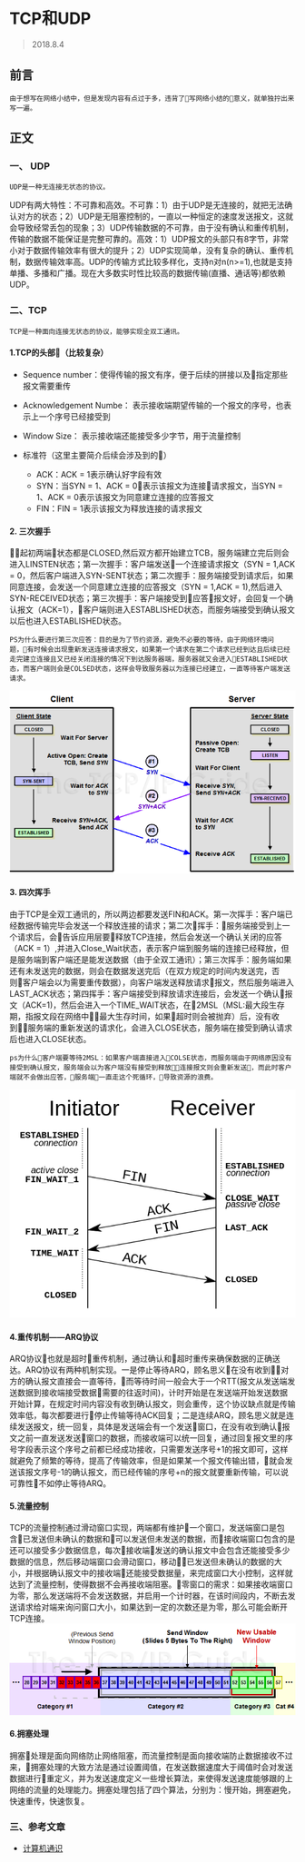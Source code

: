 # TCP和UDP
> 2018.8.4
## 前言
    由于想写在网络小结中，但是发现内容有点过于多，违背了写网络小结的意义，就单独拧出来写一遍。
## 正文

### 一、 UDP
    UDP是一种无连接无状态的协议。
UDP有两大特性：不可靠和高效。不可靠：1）由于UDP是无连接的，就把无法确认对方的状态；2）UDP是无阻塞控制的，一直以一种恒定的速度发送报文，这就会导致经常丢包的现象；3）UDP传输数据的不可靠，由于没有确认和重传机制，传输的数据不能保证是完整可靠的。高效：1）UDP报文的头部只有8字节，非常小对于数据传输效率有很大的提升；2）UDP实现简单，没有复杂的确认、重传机制，数据传输效率高。UDP的传输方式比较多样化，支持n对n(n>=1),也就是支持单播、多播和广播。现在大多数实时性比较高的数据传输(直播、通话等)都依赖UDP。
### 二、TCP
    TCP是一种面向连接无状态的协议，能够实现全双工通讯。

#### 1.TCP的头部（比较复杂）
- Sequence number：使得传输的报文有序，便于后续的拼接以及指定那些报文需要重传
- Acknowledgement Numbe： 表示接收端期望传输的一个报文的序号，也表示上一个序号已经接受到
- Window Size： 表示接收端还能接受多少字节，用于流量控制
- 标准符（这里主要简介后续会涉及到的）

    - ACK：ACK = 1表示确认好字段有效
    - SYN：当SYN = 1、ACK = 0表示该报文为连接请求报文，当SYN = 1、ACK = 0表示该报文为同意建立连接的应答报文
    - FIN：FIN = 1表示该报文为释放连接的请求报文
#### 2. 三次握手
起初两端状态都是CLOSED,然后双方都开始建立TCB，服务端建立完后则会进入LINSTEN状态；第一次握手：客户端发送一个连接请求报文（SYN = 1,ACK = 0，然后客户端进入SYN-SENT状态；第二次握手：服务端接受到请求后，如果同意连接，会发送一个同意建立连接的应答报文（SYN = 1,ACK = 1),然后进入SYN-RECEIVED状态；第三次握手：客户端接受到应答报文好，会回复一个确认报文（ACK=1），客户端则进入ESTABLISHED状态，而服务端接受到确认报文以后也进入ESTABLISHED状态。

    PS为什么要进行第三次应答：目的是为了节约资源，避免不必要的等待，由于网络环境问题，有时候会出现重新发送连接请求报文，如果第一个请求在第二个请求已经到达且后续已经走完建立连接且又已经关闭连接的情况下到达服务器端，服务器就又会进入ESTABLISHED状态，而客户端则会是COLSED状态，这样会导致服务器以为连接已经建立，一直等待客户端发送请求。
![image](/img/03.jpg)
#### 3. 四次挥手
由于TCP是全双工通讯的，所以两边都要发送FIN和ACK。第一次挥手：客户端已经数据传输完毕会发送一个释放连接的请求；第二次挥手：服务端接受到上一个请求后，会告诉应用层要释放TCP连接，然后会发送一个确认关闭的应答（ACK = 1）,并进入Close_Wait状态，表示客户端到服务端的连接已经释放，但是服务端到客户端还是能发送数据（由于全双工通讯）；第三次挥手：服务端如果还有未发送完的数据，则会在数据发送完后（在双方规定的时间内发送完，否则客户端会以为需要重传数据），向客户端发送释放请求报文，然后服务端进入LAST_ACK状态；第四挥手：客户端接受到释放请求连接后，会发送一个确认报文（ACK=1)，然后会进入一个TIME_WAIT状态，在2MSL（MSL:最大段生存期，指报文段在网络中最大生存时间，如果超时则会被抛弃）后，没有收到服务端的重新发送的请求化，会进入CLOSE状态，服务端在接受到确认请求后也进入CLOSE状态。

    ps为什么客户端要等待2MSL：如果客户端直接进入COLSE状态，而服务端由于网络原因没有接受到确认报文，服务端会以为客户端没有接受到释放连接报文则会重新发送，而此时客户端就不会做出应答，服务端一直走这个死循环，导致资源的浪费。
![image](/img/04.png)
#### 4.重传机制——ARQ协议
ARQ协议也就是超时重传机制，通过确认和超时重传来确保数据的正确送达。ARQ协议有两种机制实现。一是停止等待ARQ，顾名思义在没有收到对方的确认报文直接会一直等待，而等待时间一般会大于一个RTT(报文从发送端发送数据到接收端接受数据需要的往返时间)，计时开始是在发送端开始发送数据开始计算，在规定时间内容没有收到确认报文，则会重传，这个协议缺点就是传输效率低，每次都要进行停止传输等待ACK回复；二是连续ARQ，顾名思义就是连续发送报文，统一回复，具体是发送端会有一个发送窗口，在没有收到确认报文之前一直发送发送窗口的数据，而接收端可以统一回复，通过回复报文里的序号字段表示这个序号之前都已经成功接收，只需要发送序号+1的报文即可，这样就避免了频繁的等待，提高了传输效率，但是如果某一个报文传输出错，就会发送该报文序号-1的确认报文，而已经传输的序号+n的报文就要重新传输，可以说可靠性不如停止等待ARQ。

#### 5.流量控制
TCP的流量控制通过滑动窗口实现，两端都有维护一个窗口，发送端窗口是包含已发送但未确认的数据和可以发送但未发送的数据，而接收端窗口包含的是还可以接受多少数据信息，每次接收端发送的确认报文中会包含还能接受多少数据的信息，然后移动端窗口会滑动窗口，移动已发送但未确认的数据的大小，并根据确认报文中的接收端还能接受数据量，来完成窗口大小控制，这样就达到了流量控制，使得数据不会再接收端阻塞。零窗口的需求：如果接收端窗口为零，那么发送端将不会发送数据，并启用一个计时器，在该时间段内，不断去发送请求给对端来询问窗口大小，如果达到一定的次数还是为零，那么可能会断开TCP连接。
![image](/img/05.jpg)
#### 6.拥塞处理
拥塞处理是面向网络防止网络阻塞，而流量控制是面向接收端防止数据接收不过来，拥塞处理的大致方法是通过设置阈值，在发送数据速度大于阈值时会对发送数据进行重定义，并为发送速度定义一些增长算法，来使得发送速度能够跟的上网络的流量的处理能力。拥塞处理包括了四个算法，分别为：慢开始，拥塞避免，快速重传，快速恢复。
### 三、参考文章
- [计算机通识](https://yuchengkai.cn/docs/zh/cs/)